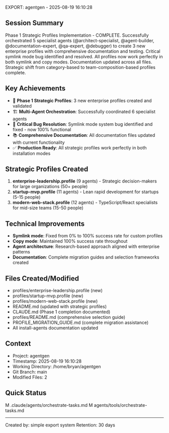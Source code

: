 EXPORT: agentgen - 2025-08-19 16:10:28

## Session Summary
Phase 1 Strategic Profiles Implementation - COMPLETE. Successfully orchestrated 5 specialist agents (@architect-specialist, @agent-builder, @documentation-expert, @qa-expert, @debugger) to create 3 new enterprise profiles with comprehensive documentation and testing. Critical symlink mode bug identified and resolved. All profiles now work perfectly in both symlink and copy modes. Documentation updated across all files. Strategic shift from category-based to team-composition-based profiles complete.

## Key Achievements
- 🎯 **Phase 1 Strategic Profiles**: 3 new enterprise profiles created and validated
- 🏗️ **Multi-Agent Orchestration**: Successfully coordinated 6 specialist agents
- 🔧 **Critical Bug Resolution**: Symlink mode system bug identified and fixed - now 100% functional  
- 📚 **Comprehensive Documentation**: All documentation files updated with current functionality
- ✅ **Production Ready**: All strategic profiles work perfectly in both installation modes

## Strategic Profiles Created
1. **enterprise-leadership.profile** (9 agents) - Strategic decision-makers for large organizations (50+ people)
2. **startup-mvp.profile** (11 agents) - Lean rapid development for startups (5-15 people)
3. **modern-web-stack.profile** (12 agents) - TypeScript/React specialists for mid-size teams (15-50 people)

## Technical Improvements
- **Symlink mode**: Fixed from 0% to 100% success rate for custom profiles
- **Copy mode**: Maintained 100% success rate throughout
- **Agent architecture**: Research-based approach aligned with enterprise patterns
- **Documentation**: Complete migration guides and selection frameworks created

## Files Created/Modified
- profiles/enterprise-leadership.profile (new)
- profiles/startup-mvp.profile (new)  
- profiles/modern-web-stack.profile (new)
- README.md (updated with strategic profiles)
- CLAUDE.md (Phase 1 completion documented)
- profiles/README.md (comprehensive selection guide)
- PROFILE_MIGRATION_GUIDE.md (complete migration assistance)
- All install-agents documentation updated

## Context
- Project: agentgen
- Timestamp: 2025-08-19 16:10:28
- Working Directory: /home/bryan/agentgen
- Git Branch: main
- Modified Files: 2

## Quick Status
M  .claude/agents/orchestrate-tasks.md
M  agents/tools/orchestrate-tasks.md

---
Created by: simple export system
Retention: 30 days
